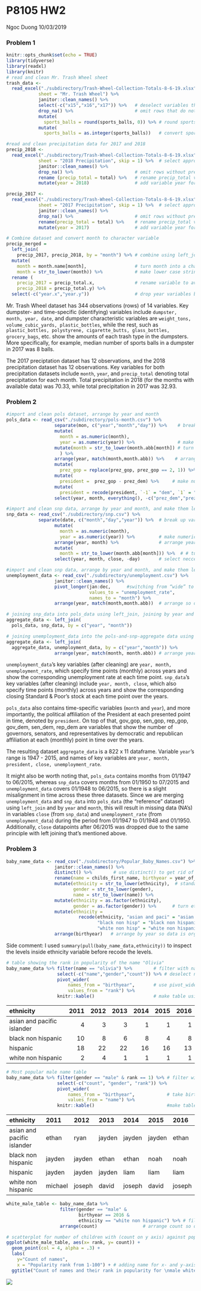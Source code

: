 P8105 HW2
================
Ngoc Duong
10/03/2019

### Problem 1

``` r
knitr::opts_chunk$set(echo = TRUE)
library(tidyverse)
library(readxl)
library(knitr)
# read and clean Mr. Trash Wheel sheet
trash_data <- 
  read_excel("./subdirectory/Trash-Wheel-Collection-Totals-8-6-19.xlsx",
            sheet = "Mr. Trash Wheel") %>%
            janitor::clean_names() %>%
            select(-c("x15","x16","x17")) %>%   # deselect variables that don't give useful information and have too many NA's
            drop_na() %>%                       # omit rows that do not include dumpster specific data
            mutate(       
              sports_balls = round(sports_balls, 0)) %>% # round sports_balls to nearest integers
            mutate(
              sports_balls = as.integer(sports_balls))   # convert sports_balls into an integer variable
```

``` r
#read and clean precipitation data for 2017 and 2018
precip_2018 <- 
  read_excel("./subdirectory/Trash-Wheel-Collection-Totals-8-6-19.xlsx",
            sheet = "2018 Precipitation", skip = 1) %>%  # select appropriate sheet, load, and skip first header/row because it doesn't contain info 
            janitor::clean_names() %>%
            drop_na() %>%                       # omit rows without precipitation data 
            rename (precip_total = total) %>%   # rename precip_total variable 
            mutate(year = 2018)                 # add variable year for 2018

precip_2017 <- 
  read_excel("./subdirectory/Trash-Wheel-Collection-Totals-8-6-19.xlsx",
            sheet = "2017 Precipitation", skip = 1) %>%  # select appropriate sheet, load, and skip first header/row because it doesn't contain info 
            janitor::clean_names() %>%          
            drop_na() %>%                       # omit rows without precipitation data 
            rename(precip_total = total) %>%    # rename precip_total variable 
            mutate(year = 2017)                 # add variable year for 2017

# Combine dataset and convert month to character variable
precip_merged = 
  left_join(
    precip_2017, precip_2018, by = "month") %>% # combine using left_join
  mutate(
    month = month.name[month],                  # turn month into a character variable using month.name[] 
    month = str_to_lower(month)) %>%            # make lower case strings (to standardize across datasets)
  rename (
    precip_2017 = precip_total.x,               # rename variable to avoid year confusion
    precip_2018 = precip_total.y) %>% 
  select(-c("year.x","year.y"))                 # drop year variables because not necessary and can be confusing 
```

Mr. Trash Wheel dataset has 344 observations (rows) of 14 variables. Key
dumpster- and time-specific (identifying) variables include `dumpster,
month, year, date`, and dumpster characteristic variables are
`weight_tons, volume_cubic_yards, plastic_bottles`, while the rest, such
as `plastic_bottles, polystyrene, cigarette_butts, glass_bottles,
grocery_bags`, etc. show the amounts of each trash type in the
dumpsters. More specifically, for example, median number of sports balls
in a dumpster in 2017 was 8 balls.

The 2017 preciptation dataset has 12 observations, and the 2018
precipitation dataset has 12 observations. Key variables for both
precipitation datasets include `month`, `year`, and `precip_total`
denoting total precipitation for each month. Total precipitation in 2018
(for the months with available data) was 70.33, while total
precipitation in 2017 was 32.93.

### Problem 2

``` r
#import and clean pols dataset, arrange by year and month
pols_data <- read_csv("./subdirectory/pols-month.csv") %>% 
                  separate(mon, c("year","month","day")) %>%    # break up variable mon into integers variables year, month, and day
                  mutate(
                    month = as.numeric(month), 
                    year = as.numeric(year)) %>%                # make year and month numeric for month.abb[]
                  mutate(month = str_to_lower(month.abb[month]) # turn month into character using month.abb[] and standardize to lower case 
                    ) %>% 
                  arrange(year, match(month,month.abb)) %>%    # arrange year and month (using match to align character variable 'month' with pre-set month.abb)
                  mutate(
                    prez_gop = replace(prez_gop, prez_gop == 2, 1)) %>% # turn value 2 in prez_gop to 1 because they both indicate a republican president at that point in time 
                  mutate(
                    president =  prez_gop - prez_dem) %>%     # make numeric variable president combining data from prez_gop and prez_dem
                  mutate(
                    president = recode(president, `-1` = "dem", `1` = "gop")) %>% # recode president from numeric to character demonstrating dem or gop 
                  select(year, month, everything(), -c("prez_dem","prez_gop","day")) # make year and month leading columns and deselect unnecessary variables (captured somewhere else) 
```

``` r
#import and clean snp data, arrange by year and month, and make them leading columns
snp_data <- read_csv("./subdirectory/snp.csv") %>% 
            separate(date, c("month","day","year")) %>%  # break up variable mon into integers variables year, month, and day
                  mutate(
                    month = as.numeric(month),       
                    year = as.numeric(year)) %>%         # make numeric to arrange 
                  arrange(year, month) %>%               # arrange year and month 
                  mutate(
                    month = str_to_lower(month.abb[month])) %>%  # # turn month into character using month.abb[] and standardize to lower case 
                  select(year, month, close, -day)       # select neccessary variables and rearrange so year and month are leading columns
```

``` r
#import and clean snp data, arrange by year and month, and make them leading columns
unemployment_data <- read_csv("./subdirectory/unemployment.csv") %>% 
                  janitor::clean_names() %>% 
                  pivot_longer(jan:dec,      #switching from “wide” to “long” format using pivot_longer
                               values_to = "unemployment_rate",  
                               names_to = "month") %>%          
                  arrange(year, match(month,month.abb))  # arrange so data looks organized

# joining snp_data into pols_data using left_join, joining by year and month
aggregate_data <- left_join(
  pols_data, snp_data, by = c("year", "month"))

# joining unemployment_data into the pols-and-snp-aggregate data using left_join, joining by year and month
aggregate_data <- left_join(
  aggregate_data, unemployment_data, by = c("year","month")) %>%
                  arrange(year, match(month, month.abb)) # arrange year and month 
```

`unemployment_data`’s key variables (after cleaning) are `year, month,
unemployment_rate`, which specify time points (monthly) across years and
show the corresponding unemployment rate at each time point.
`snp_data`’s key variables (after cleaning) include `year, month,
close`, which also specify time points (monthly) across years and show
the corresponding closing Standard & Poor’s stock at each time point
over the years.

`pols_data` also contains time-specific variables (`month` and `year`),
and more importantly, the political affiliation of the President at each
presented point in time, denoted by `president`. On top of that,
gov\_gop, sen\_gop, rep\_gop, gov\_dem, sen\_dem, rep\_dem are variables
that show the number of governors, senators, and representatives by
democratic and republican affiliation at each (monthly) point in time
over the years.

The resulting dataset `aggregate_data` is a 822 x 11 dataframe. Variable
`year`’s range is 1947 - 2015, and names of key variables are `year,
month, president, close, unemployment_rate`.

It might also be worth noting that, `pols_data` contains months from
01/1947 to 06/2015, whereas `snp_data` covers months from 01/1950 to
07/2015 and `unemployment_data` covers 01/1948 to 06/2015, so there is a
slight misalignment in time across these three datasets. Since we are
merging `unemployment_data` and `snp_data` into `pols_data` (the
“reference” dataset) using `left_join` and by `year` and `month`, this
will result in missing data (NA’s) in variables `close` (from
`snp_data`) and `unemployment_rate` (from `unemployment_data`) during
the period from 01/1947 to 01/1948 and 01/1950. Additionally, `close`
datapoints after 06/2015 was dropped due to the same principle with left
joining that’s mentioned above.

### Problem 3

``` r
baby_name_data <- read_csv("./subdirectory/Popular_Baby_Names.csv") %>% 
                  janitor::clean_names() %>% 
                  distinct() %>%        # use distinct() to get rid of duplicated rows
                  rename(name = childs_first_name, birthyear = year_of_birth) %>% # rename to avoid typing long strings
                  mutate(ethnicity = str_to_lower(ethnicity),  # standardize strings to lower case/to address inconsistent case structure more easily 
                         gender = str_to_lower(gender),
                         name = str_to_lower(name)) %>% 
                  mutate(ethnicity = as.factor(ethnicity),     
                         gender = as.factor(gender)) %>%      # turn ethnicity and gender into level/factor variables
                  mutate(ethnicity = 
                           recode(ethnicity, "asian and paci" = "asian and pacific islander",
                                  "black non hisp" = "black non hispanic",
                                  "white non hisp" = "white non hispanic")) %>% # rename duplicated factors/levels within ethnicity 
                  arrange(birthyear)   # arrange by year so data is organized
```

Side comment: I used `summary(pull(baby_name_data,ethnicity))` to
inspect the levels inside ethnicity variable before recode the levels.

``` r
# table showing the rank in popularity of the name "Olivia"
baby_name_data %>% filter(name == "olivia") %>%        # filter with name "olivia" as criterion
                   select(-c("name","gender","count")) %>% # deselect name, gender (unnecessary) and count (unique values will mess up pivot_wider table output) 
                   pivot_wider(
                       names_from = "birthyear",       # use pivot_wider to create table as desired with years as columns and ranks in cells
                       values_from = "rank") %>% 
                   knitr::kable()                      # make table using kable 
```

| ethnicity                  | 2011 | 2012 | 2013 | 2014 | 2015 | 2016 |
| :------------------------- | ---: | ---: | ---: | ---: | ---: | ---: |
| asian and pacific islander |    4 |    3 |    3 |    1 |    1 |    1 |
| black non hispanic         |   10 |    8 |    6 |    8 |    4 |    8 |
| hispanic                   |   18 |   22 |   22 |   16 |   16 |   13 |
| white non hispanic         |    2 |    4 |    1 |    1 |    1 |    1 |

``` r
# Most popular male name table
baby_name_data %>% filter(gender == "male" & rank == 1) %>% # filter with male and rank 1 as criteria 
                   select(-c("count", "gender", "rank")) %>%                  # deselect count (whose unique/non-collapsible values will affect how pivot_wider works), gender and rank because they are implied when subsetting
                   pivot_wider(
                       names_from = "birthyear",            # take birthyear values to make variables (columns) and most popular names as values (observations)
                       values_from = "name") %>%              
                   knitr::kable()                           #make table using kable 
```

| ethnicity                  | 2011    | 2012   | 2013   | 2014   | 2015   | 2016   |
| :------------------------- | :------ | :----- | :----- | :----- | :----- | :----- |
| asian and pacific islander | ethan   | ryan   | jayden | jayden | jayden | ethan  |
| black non hispanic         | jayden  | jayden | ethan  | ethan  | noah   | noah   |
| hispanic                   | jayden  | jayden | jayden | liam   | liam   | liam   |
| white non hispanic         | michael | joseph | david  | joseph | david  | joseph |

``` r
white_male_table <- baby_name_data %>% 
                    filter(gender == "male" &      
                           birthyear == 2016 & 
                           ethnicity == "white non hispanic") %>% # filter with male, white non-hispanic, and birthyear of 2016 as criteria 
                    arrange(count)                 # arrange count so dataset looks more organized

# scatterplot for number of children with (count on y axis) against popularity rank (x axis)
ggplot(white_male_table, aes(x= rank, y= count)) +
  geom_point(col = 4, alpha = .3) +
  labs(
    y="Count of names", 
    x = "Popularity rank from 1-100") + # adding name for x- and y-axis 
  ggtitle("Count of names and their rank in popularity for \nmale white non-hispanic children born in 2016")                 #adding title for scatterplot
```

![](P8105_hw2_nqd2000_files/figure-gfm/male%20non%20hispanic%20white%20scatterplot-1.png)<!-- -->
